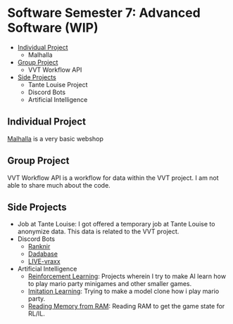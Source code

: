 # Software Semester 7: Advanced Software (WIP)
- [Individual Project](#individual-project)
  - Malhalla
- [Group Project](#group-project)
  - VVT Workflow API 
- [Side Projects](#side-projects)
  - Tante Louise Project
  - Discord Bots
  - Artificial Intelligence 

## Individual Project
[Malhalla](https://github.com/Mallhalla) is a very basic webshop

## Group Project
VVT Workflow API is a workflow for data within the VVT project. I am not able to share much about the code.

## Side Projects
- Job at Tante Louise: I got offered a temporary job at Tante Louise to anonymize data. This data is related to the VVT project.
- Discord Bots
  - [Ranknir](https://github.com/CrossyChainsaw/Ranknir)
  - [Dadabase](https://github.com/CrossyChainsaw/Dadabase)
  - [LIVE-vraxx](https://github.com/CrossyChainsaw/LIVE-vraxx)
- Artificial Intelligence
  - [Reinforcement Learning](https://github.com/School-Semester-Summaries/software-semester-7-v2/tree/main/side%20projects/Reinforcement%20Learning): Projects wherein I try to make AI learn how to play mario party minigames and other smaller games.
  - [Imitation Learning](https://github.com/School-Semester-Summaries/software-semester-7-v2/tree/main/side%20projects/Imitation%20Learning): Trying to make a model clone how i play mario party.
  - [Reading Memory from RAM](): Reading RAM to get the game state for RL/IL.
